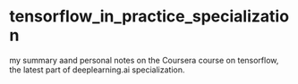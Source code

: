 # tensorflow_in_practice_specialization

my summary aand personal notes on the Coursera course on tensorflow, the latest part of deeplearning.ai specialization. 
